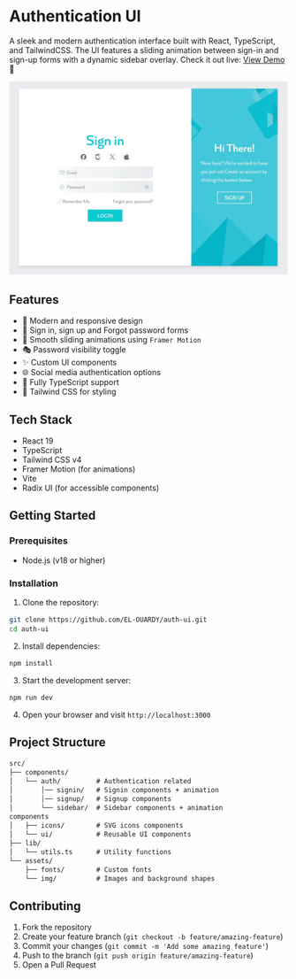 # Authentication UI

A sleek and modern authentication interface built with React, TypeScript, and TailwindCSS. The UI features a sliding animation between sign-in and sign-up forms with a dynamic sidebar overlay.
Check it out live: [View Demo](https://auth-ui-zeta.vercel.app/) 🚀

![Auth UI Demo](demo.gif)

## Features

- 🎨 Modern and responsive design
- 🔐 Sign in, sign up and Forgot password forms
- 🔄 Smooth sliding animations using `Framer Motion`
- 🎭 Password visibility toggle
- ✨ Custom UI components
- 🌐 Social media authentication options
- 🎯 Fully TypeScript support
- 🎯 Tailwind CSS for styling

## Tech Stack

- React 19
- TypeScript
- Tailwind CSS v4
- Framer Motion (for animations)
- Vite
- Radix UI (for accessible components)

## Getting Started

### Prerequisites

- Node.js (v18 or higher)

### Installation

1. Clone the repository:

```bash
git clone https://github.com/EL-OUARDY/auth-ui.git
cd auth-ui
```

2. Install dependencies:

```bash
npm install
```

3. Start the development server:

```bash
npm run dev
```

4. Open your browser and visit `http://localhost:3000`

## Project Structure

```
src/
├── components/
│   └── auth/         # Authentication related
│       │── signin/   # Signin components + animation
│       │── signup/   # Signup components
│       └── sidebar/  # Sidebar components + animation
components
│   ├── icons/        # SVG icons components
│   └── ui/           # Reusable UI components
├── lib/
│   └── utils.ts      # Utility functions
└── assets/
    ├── fonts/        # Custom fonts
    └── img/          # Images and background shapes
```

## Contributing

1. Fork the repository
2. Create your feature branch (`git checkout -b feature/amazing-feature`)
3. Commit your changes (`git commit -m 'Add some amazing feature'`)
4. Push to the branch (`git push origin feature/amazing-feature`)
5. Open a Pull Request
